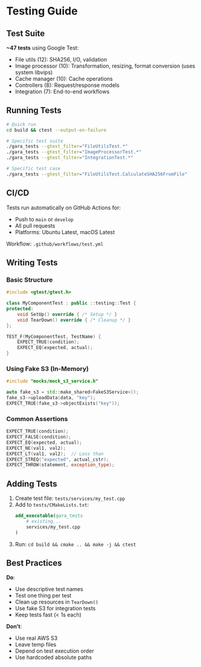 # Testing Guide

## Test Suite

**~47 tests** using Google Test:
- File utils (12): SHA256, I/O, validation
- Image processor (10): Transformation, resizing, format conversion (uses system libvips)
- Cache manager (10): Cache operations
- Controllers (8): Request/response models
- Integration (7): End-to-end workflows

## Running Tests

```bash
# Quick run
cd build && ctest --output-on-failure

# Specific test suite
./gara_tests --gtest_filter="FileUtilsTest.*"
./gara_tests --gtest_filter="ImageProcessorTest.*"
./gara_tests --gtest_filter="IntegrationTest.*"

# Specific test case
./gara_tests --gtest_filter="FileUtilsTest.CalculateSHA256FromFile"
```

## CI/CD

Tests run automatically on GitHub Actions for:
- Push to `main` or `develop`
- All pull requests
- Platforms: Ubuntu Latest, macOS Latest

Workflow: `.github/workflows/test.yml`

## Writing Tests

### Basic Structure

```cpp
#include <gtest/gtest.h>

class MyComponentTest : public ::testing::Test {
protected:
    void SetUp() override { /* Setup */ }
    void TearDown() override { /* Cleanup */ }
};

TEST_F(MyComponentTest, TestName) {
    EXPECT_TRUE(condition);
    EXPECT_EQ(expected, actual);
}
```

### Using Fake S3 (In-Memory)

```cpp
#include "mocks/mock_s3_service.h"

auto fake_s3 = std::make_shared<FakeS3Service>();
fake_s3->uploadData(data, "key");
EXPECT_TRUE(fake_s3->objectExists("key"));
```

### Common Assertions

```cpp
EXPECT_TRUE(condition);
EXPECT_FALSE(condition);
EXPECT_EQ(expected, actual);
EXPECT_NE(val1, val2);
EXPECT_LT(val1, val2);  // Less than
EXPECT_STREQ("expected", actual_cstr);
EXPECT_THROW(statement, exception_type);
```

## Adding Tests

1. Create test file: `tests/services/my_test.cpp`
2. Add to `tests/CMakeLists.txt`:
   ```cmake
   add_executable(gara_tests
       # existing...
       services/my_test.cpp
   )
   ```
3. Run: `cd build && cmake .. && make -j && ctest`

## Best Practices

**Do**:
- Use descriptive test names
- Test one thing per test
- Clean up resources in `TearDown()`
- Use fake S3 for integration tests
- Keep tests fast (< 1s each)

**Don't**:
- Use real AWS S3
- Leave temp files
- Depend on test execution order
- Use hardcoded absolute paths
